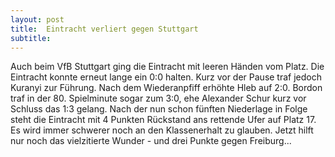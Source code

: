 ```yaml
---
layout: post
title:  Eintracht verliert gegen Stuttgart
subtitle:  
---
```


Auch beim VfB Stuttgart ging die Eintracht mit leeren Händen vom Platz. Die Eintracht konnte erneut lange ein 0:0 halten. Kurz vor der Pause traf jedoch Kuranyi zur Führung. Nach dem Wiederanpfiff erhöhte Hleb auf 2:0. Bordon traf in der 80. Spielminute sogar zum 3:0, ehe Alexander Schur kurz vor Schluss das 1:3 gelang. Nach der nun schon fünften Niederlage in Folge steht die Eintracht mit 4 Punkten Rückstand ans rettende Ufer auf Platz 17. Es wird immer schwerer noch an den Klassenerhalt zu glauben. Jetzt hilft nur noch das vielzitierte Wunder - und drei Punkte gegen Freiburg...


